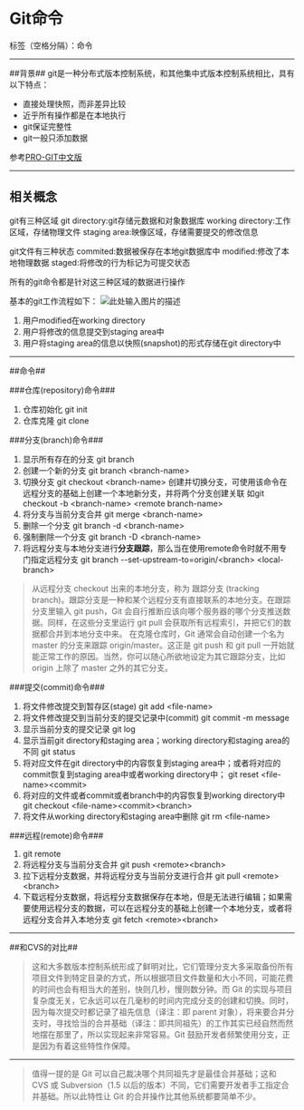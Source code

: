 ﻿# Git命令


标签（空格分隔）：命令

-------
##背景##
git是一种分布式版本控制系统，和其他集中式版本控制系统相比，具有以下特点：

 - 直接处理快照，而非差异比较
 - 近乎所有操作都是在本地执行
 - git保证完整性
 - git一般只添加数据

参考[PRO-GIT中文版][1]
 
------
## 相关概念 ##
git有三种区域
git directory:git存储元数据和对象数据库
working directory:工作区域，存储物理文件
staging area:映像区域，存储需要提交的修改信息


git文件有三种状态
commited:数据被保存在本地git数据库中
modified:修改了本地物理数据
staged:将修改的行为标记为可提交状态

所有的git命令都是针对这三种区域的数据进行操作

基本的git工作流程如下：
![此处输入图片的描述][2]

 1. 用户modified在working directory
 2. 用户将修改的信息提交到staging area中
 3. 用户将staging area的信息以快照(snapshot)的形式存储在git directory中

---
##命令##

###仓库(repository)命令###

 1. 仓库初始化
git init
 2. 仓库克隆
git clone    

###分支(branch)命令###

 1. 显示所有存在的分支
git branch
 2. 创建一个新的分支
git branch &lt;branch-name&gt;
 3. 切换分支 
git checkout &lt;branch-name&gt;
    创建并切换分支，可使用该命令在远程分支的基础上创建一个本地新分支，并将两个分支创建关联 如git checkout -b
    &lt;branch-name&gt; &lt;remote branch-name&gt; 
 4. 将分支与当前分支合并 
 git merge &lt;branch-name&gt; 
 5. 删除一个分支
git branch -d &lt;branch-name&gt; 
 6. 强制删除一个分支 
git branch -D &lt;branch-name&gt; 
 7. 将远程分支与本地分支进行**分支跟踪**，那么当在使用remote命令时就不用专门指定远程分支
git branch --set-upstream-to=origin/&lt;branch&gt;
    &lt;local-branch&gt;
> 从远程分支 checkout 出来的本地分支，称为 跟踪分支 (tracking branch)。跟踪分支是一种和某个远程分支有直接联系的本地分支。在跟踪分支里输入 git push，Git 会自行推断应该向哪个服务器的哪个分支推送数据。同样，在这些分支里运行 git pull 会获取所有远程索引，并把它们的数据都合并到本地分支中来。
在克隆仓库时，Git 通常会自动创建一个名为 master 的分支来跟踪 origin/master。这正是 git push 和 git pull 一开始就能正常工作的原因。当然，你可以随心所欲地设定为其它跟踪分支，比如 origin 上除了 master 之外的其它分支。

###提交(commit)命令###

 1. 将文件修改提交到暂存区(stage)
git add &lt;file-name&gt;
 2. 将文件修改提交到当前分支的提交记录中(commit)
git commit -m message
 3. 显示当前分支的提交记录
git log
 4. 显示当前git directory和staging area；working directory和staging area的不同
git status
 5. 将对应文件在git directory中的内容恢复到staging area中；或者将对应的commit恢复到staging area中或者working directory中；
git reset &lt;file-name&gt;&lt;commit&gt;
 6. 将对应的文件或者commit或者branch中的内容恢复到working directory中
git checkout &lt;file-name&gt;&lt;commit&gt;&lt;branch&gt;
 7. 将文件从working directory和staging area中删除
git rm &lt;file-name&gt;

###远程(remote)命令###

 1. git remote 
 2. 将远程分支与当前分支合并
git push &lt;remote&gt;&lt;branch&gt;
 3. 拉下远程分支数据，并将远程分支与当前分支进行合并
git pull &lt;remote&gt;&lt;branch&gt;
 4. 下载远程分支数据，将远程分支数据保存在本地，但是无法进行编辑；如果需要使用远程分支的数据，可以在远程分支的基础上创建一个本地分支，或者将远程分支合并入本地分支
git fetch &lt;remote&gt;&lt;branch&gt;


----

##和CVS的对比##

> 这和大多数版本控制系统形成了鲜明对比，它们管理分支大多采取备份所有项目文件到特定目录的方式，所以根据项目文件数量和大小不同，可能花费的时间也会有相当大的差别，快则几秒，慢则数分钟。而 Git 的实现与项目复杂度无关，它永远可以在几毫秒的时间内完成分支的创建和切换。同时，因为每次提交时都记录了祖先信息（译注：即 parent 对象），将来要合并分支时，寻找恰当的合并基础（译注：即共同祖先）的工作其实已经自然而然地摆在那里了，所以实现起来非常容易。Git 鼓励开发者频繁使用分支，正是因为有着这些特性作保障。 

----

> 值得一提的是 Git 可以自己裁决哪个共同祖先才是最佳合并基础；这和 CVS 或 Subversion（1.5 以后的版本）不同，它们需要开发者手工指定合并基础。所以此特性让 Git 的合并操作比其他系统都要简单不少。




 


  [1]: https://git-scm.com/book/zh/v2/
  [2]: https://git-scm.com/book/en/v2/book/01-introduction/images/areas.png